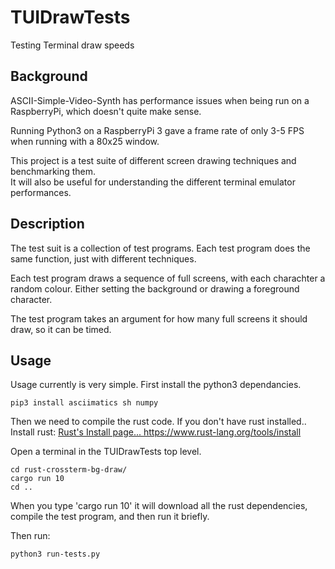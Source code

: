 # TUIDrawTests
 Testing Terminal draw speeds

## Background 
 ASCII-Simple-Video-Synth has performance issues when being run on a RaspberryPi, which doesn't quite make sense.
 
 Running Python3 on a RaspberryPi 3 gave a frame rate of only 3-5 FPS when running with a 80x25 window.

 This project is a test suite of different screen drawing techniques and benchmarking them.  
 It will also be useful for understanding the different terminal emulator performances.

## Description

The test suit is a collection of test programs.  Each test program does the same function, just with different techniques.

Each test program draws a sequence of full screens, with each charachter a random colour.  Either setting the background or drawing a foreground character.

The test program takes an argument for how many full screens it should draw, so it can be timed.

## Usage

Usage currently is very simple.  First install the python3 dependancies.

```
pip3 install asciimatics sh numpy
```
Then we need to compile the rust code.  If you don't have rust installed.. Install rust:
[Rust's Install page...  https://www.rust-lang.org/tools/install ](https://www.rust-lang.org/tools/install)

Open a terminal in the TUIDrawTests top level.
```
cd rust-crossterm-bg-draw/
cargo run 10
cd ..
```
When you type 'cargo run 10' it will download all the rust dependencies, compile the test program, and then run it briefly.

Then run:
```
python3 run-tests.py
```


